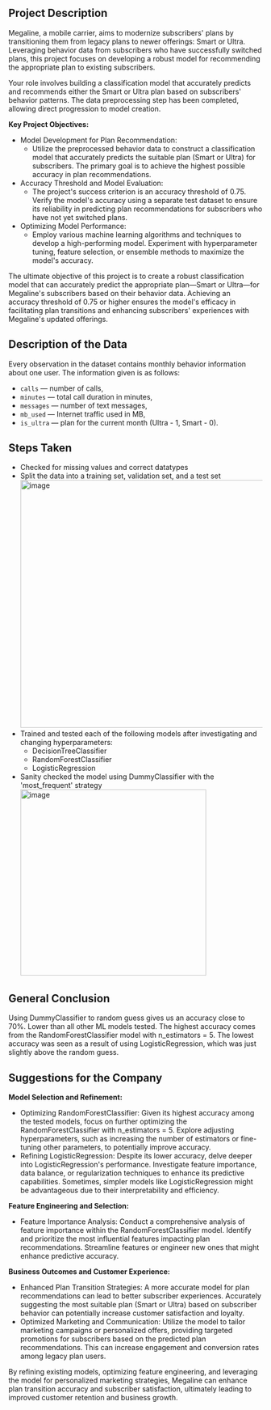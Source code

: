 ## Project Description

Megaline, a mobile carrier, aims to modernize subscribers' plans by transitioning them from legacy plans to newer offerings: Smart or Ultra. Leveraging behavior data from subscribers who have successfully switched plans, this project focuses on developing a robust model for recommending the appropriate plan to existing subscribers.

Your role involves building a classification model that accurately predicts and recommends either the Smart or Ultra plan based on subscribers' behavior patterns. The data preprocessing step has been completed, allowing direct progression to model creation.

**Key Project Objectives:**

- Model Development for Plan Recommendation:
  - Utilize the preprocessed behavior data to construct a classification model that accurately predicts the suitable plan (Smart or Ultra) for subscribers. The primary goal is to achieve the highest possible accuracy in plan recommendations.
- Accuracy Threshold and Model Evaluation:
  - The project's success criterion is an accuracy threshold of 0.75. Verify the model's accuracy using a separate test dataset to ensure its reliability in predicting plan recommendations for subscribers who have not yet switched plans.
- Optimizing Model Performance:
  - Employ various machine learning algorithms and techniques to develop a high-performing model. Experiment with hyperparameter tuning, feature selection, or ensemble methods to maximize the model's accuracy.

The ultimate objective of this project is to create a robust classification model that can accurately predict the appropriate plan—Smart or Ultra—for Megaline's subscribers based on their behavior data. Achieving an accuracy threshold of 0.75 or higher ensures the model's efficacy in facilitating plan transitions and enhancing subscribers' experiences with Megaline's updated offerings.

## Description of the Data

Every observation in the dataset contains monthly behavior information about one user. The information given is as follows:
- `сalls` — number of calls,
- `minutes` — total call duration in minutes,
- `messages` — number of text messages,
- `mb_used` — Internet traffic used in MB,
- `is_ultra` — plan for the current month (Ultra - 1, Smart - 0).

## Steps Taken

- Checked for missing values and correct datatypes
- Split the data into a training set, validation set, and a test set
    <img width="490" alt="image" src="https://github.com/chandra-fase/TripleTen_projects/assets/132231330/91c785d1-73b1-4bbb-8997-436868382f55">
- Trained and tested each of the following models after investigating and changing hyperparameters:
  - DecisionTreeClassifier
  - RandomForestClassifier
  - LogisticRegression
- Sanity checked the model using DummyClassifier with the 'most_frequent' strategy
    <img width="368" alt="image" src="https://github.com/chandra-fase/TripleTen_projects/assets/132231330/e66566a6-032b-4c40-b0bd-8d87764061a4">

## General Conclusion

Using DummyClassifier to random guess gives us an accuracy close to 70%. Lower than all other ML models tested. The highest accuracy comes from the RandomForestClassifier model with n_estimators = 5. The lowest accuracy was seen as a result of using LogisticRegression, which was just slightly above the random guess.

## Suggestions for the Company

**Model Selection and Refinement:**
- Optimizing RandomForestClassifier: Given its highest accuracy among the tested models, focus on further optimizing the RandomForestClassifier with n_estimators = 5. Explore adjusting hyperparameters, such as increasing the number of estimators or fine-tuning other parameters, to potentially improve accuracy.
- Refining LogisticRegression: Despite its lower accuracy, delve deeper into LogisticRegression's performance. Investigate feature importance, data balance, or regularization techniques to enhance its predictive capabilities. Sometimes, simpler models like LogisticRegression might be advantageous due to their interpretability and efficiency.

**Feature Engineering and Selection:**
- Feature Importance Analysis: Conduct a comprehensive analysis of feature importance within the RandomForestClassifier model. Identify and prioritize the most influential features impacting plan recommendations. Streamline features or engineer new ones that might enhance predictive accuracy.

**Business Outcomes and Customer Experience:**
- Enhanced Plan Transition Strategies: A more accurate model for plan recommendations can lead to better subscriber experiences. Accurately suggesting the most suitable plan (Smart or Ultra) based on subscriber behavior can potentially increase customer satisfaction and loyalty.
- Optimized Marketing and Communication: Utilize the model to tailor marketing campaigns or personalized offers, providing targeted promotions for subscribers based on the predicted plan recommendations. This can increase engagement and conversion rates among legacy plan users.

By refining existing models, optimizing feature engineering, and leveraging the model for personalized marketing strategies, Megaline can enhance plan transition accuracy and subscriber satisfaction, ultimately leading to improved customer retention and business growth.
